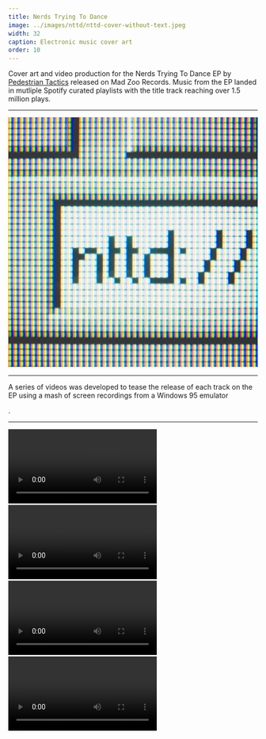 ```yaml
---
title: Nerds Trying To Dance
image: ../images/nttd/nttd-cover-without-text.jpeg
width: 32
caption: Electronic music cover art
order: 10
---
```


Cover art and video production for the Nerds Trying To Dance EP by
<a href="https://pedestriantactics.com">Pedestrian Tactics</a>
released on Mad Zoo Records. Music from the EP landed in mutliple Spotify curated playlists with the title track reaching over 1.5 million plays.

---

<img src="../images/nttd/nttd-cover-without-text.jpeg">

---

A series of videos was developed to tease the release of each track on the EP using a mash of screen recordings from a
Windows 95 emulator</p>.

---

<video controls src="../images/nttd/matingcall.mp4"></video>
<video controls src="../images/nttd/nerds-trying-to-dance.mp4"></video>
<video controls src="../images/nttd/whered-my-head-go.mp4"></video>
<video controls src="../images/nttd/kernel-panic.mp4"></video>